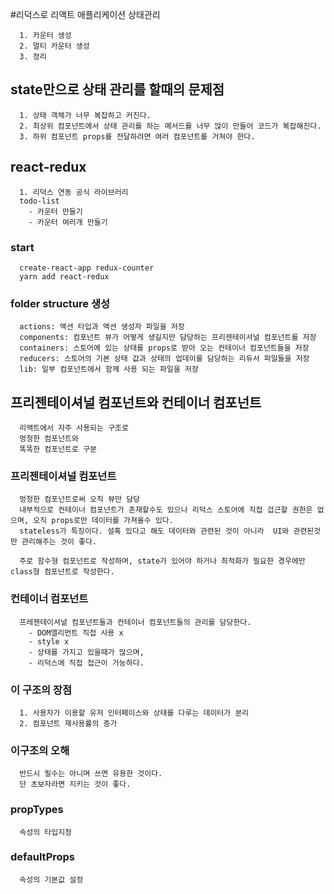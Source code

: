 #리덕스로 리액트 애플리케이션 상태관리
```
  1. 카운터 생성
  2. 멀티 카운터 생성
  3. 정리
```

## state만으로 상태 관리를 할때의 문제점
```
  1. 상태 객체가 너무 복잡하고 커진다.
  2. 최상위 컴포넌트에서 상태 관리를 하는 메서드를 너무 많이 만들어 코드가 복잡해진다.
  3. 하위 컴포넌트 props를 전달하려면 여러 컴포넌트를 거쳐야 한다.
```

## react-redux
```
  1. 리덕스 연동 공식 라이브러리
  todo-list
    - 카운터 만들기
    - 카운터 여러개 만들기
```

### start
```
  create-react-app redux-counter
  yarn add react-redux
```

### folder structure 생성
```
  actions: 액션 타입과 액션 생성자 파일을 저장
  components: 컴포넌트 뷰가 어떻게 생길지만 담당하는 프리젠테이셔널 컴포넌트를 저장
  containers: 스토어에 있는 상태를 props로 받아 오는 컨테이너 컴포넌트들을 저장
  reducers: 스토어의 기본 상태 값과 상태의 업데이를 담당하는 리듀서 파일들을 저장
  lib: 일부 컴포넌트에서 함께 사용 되는 파일을 저장
```

## 프리젠테이셔널 컴포넌트와 컨테이너 컴포넌트
```
  리액트에서 자주 사용되는 구조로
  멍청한 컴포넌트와
  똑똑한 컴포넌트로 구분
```

### 프리젠테이셔널 컴포넌트
```
  멍청한 컴포넌트로써 오직 뷰만 담당
  내부적으로 컨테이너 컴포넌트가 존재할수도 있으나 리덕스 스토어에 직접 겁근할 권한은 없으며, 오직 props로만 데이터를 가져올수 있다.
  stateless가 특징이다. 설혹 있다고 해도 데이터와 관련된 것이 아니라  UI와 관련된것만 관리해주는 것이 좋다.

  주로 함수형 컴포넌트로 작성하며, state가 있어야 하거나 최적화가 필요한 경우에만 class형 컴포넌트로 작성한다.
```
### 컨테이너 컴포넌트 
```
  프레젠테이셔널 컴포넌트들과 컨테이너 컴포넌트들의 관리를 담당한다.
    - DOM엘리먼트 직접 사용 x
    - style x
    - 상태를 가지고 있을때가 많으며,
    - 리덕스에 직접 접근이 가능하다.
```

### 이 구조의 장점
```
  1. 사용자가 이용할 유저 인터페이스와 상태를 다루는 데이터가 분리
  2. 컴포넌트 재사용률의 증가
```

### 이구조의 오해
```
  반드시 필수는 아니며 쓰면 유용한 것이다.
  단 초보자라면 지키는 것이 좋다.
```

### propTypes
```
  속성의 타입지정
```
### defaultProps
```
  속성의 기본값 설정
```